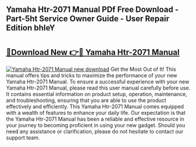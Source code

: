 ## Yamaha Htr-2071 Manual PDf Free Download - Part-5ht Service Owner Guide - User Repair Edition bhIeY

# <h2><a href="http://cf12498.oget.top/?id=Yamaha+Htr-2071+Manual">🔗Download New 👉🔴 Yamaha Htr-2071 Manual</a></h2>

[![Yamaha Htr-2071 Manual new download](https://i.imgur.com/5g1atiW.png)](http://cf12498.oget.top/?id=Yamaha+Htr-2071+Manual)
Get the Most Out of It! This manual offers tips and tricks to maximize the performance of your new Yamaha Htr-2071 Manual. To ensure a successful experience with your new Yamaha Htr-2071 Manual, please read this user manual carefully before use. It contains essential information on product setup, operation, maintenance, and troubleshooting, ensuring that you are able to use the product effectively and efficiently. This Yamaha Htr-2071 Manual comes equipped with a wealth of features to enhance your daily life. Our expectation is that the Yamaha Htr-2071 Manual has been a reliable and effective resource in your journey to becoming proficient in using your new gadget. Should you need any assistance or clarification, please do not hesitate to contact our support team.
